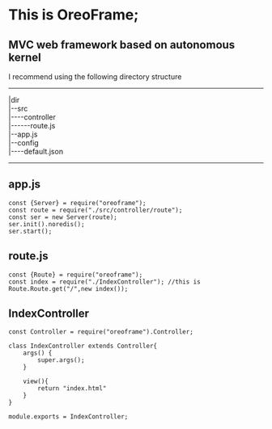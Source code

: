 # This is OreoFrame;
## MVC web framework based on autonomous kernel
I recommend using the following directory structure <br>
***
|dir<br>
|--src<br>
|----controller<br>
|------route.js<br>
|--app.js<br>
|--config<br>
|----default.json<br>
***

## app.js
``` 
const {Server} = require("oreoframe");
const route = require("./src/controller/route");
const ser = new Server(route);
ser.init().noredis();
ser.start();
```
## route.js
```
const {Route} = require("oreoframe");
const index = require("./IndexController"); //this is 
Route.Route.get("/",new index());
```
## IndexController
```
const Controller = require("oreoframe").Controller;

class IndexController extends Controller{
    args() {
        super.args();
    }

    view(){
        return "index.html"
    }
}

module.exports = IndexController;
```

